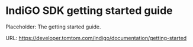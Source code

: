 # IndiGO SDK getting started guide

Placeholder: The getting started guide.

URL: https://developer.tomtom.com/indigo/documentation/getting-started



